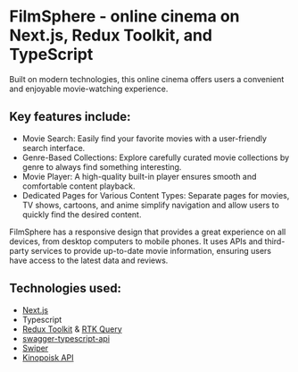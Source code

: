 # FilmSphere - online cinema on Next.js, Redux Toolkit, and TypeScript
Built on modern technologies, this online cinema offers users a convenient and enjoyable movie-watching experience. 

## Key features include:
- Movie Search: Easily find your favorite movies with a user-friendly search interface.
- Genre-Based Collections: Explore carefully curated movie collections by genre to always find something interesting.
- Movie Player: A high-quality built-in player ensures smooth and comfortable content playback.
- Dedicated Pages for Various Content Types: Separate pages for movies, TV shows, cartoons, and anime simplify navigation and allow users to quickly find the desired content.

FilmSphere has a responsive design that provides a great experience on all devices, from desktop computers to mobile phones. It uses APIs and third-party services to provide up-to-date movie information, ensuring users have access to the latest data and reviews.

## Technologies used: 
- [Next.js](https://nextjs.org/)
- Typescript
- [Redux Toolkit](https://redux-toolkit.js.org/) & [RTK Query](https://redux-toolkit.js.org/rtk-query/overview) 
- [swagger-typescript-api](https://github.com/acacode/swagger-typescript-api)
- [Swiper](https://swiperjs.com/react)
- [Kinopoisk API](https://kinopoisk.dev/)
